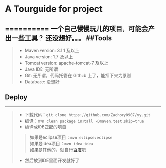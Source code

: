﻿#	A Tourguide for project
==========
一个自己慢慢玩儿的项目，可能会产出一些工具？
还没想好。。。
##Tools
----------
>	+ Maven version: 3.1.1 及以上    
>	+ Java version: 1.7 及以上    
>	+ Tomcat version: apache-tomcat-7 及以上    
>	+ Java IDE: 无所谓    
>	+ Git: 无所谓，代码托管在 Github 上了，能扣下来为原则    
>	+ Database: 没想好    

## Deploy
------------
>	+ 下载代码：`git clone https://github.com/Zachory0907/yy.git`    
>	+ 编译：`mvn clean package install -Dmaven.test.skip=true`    
>	+ 编译成IDE匹配的项目    
>	> 如果是eclipse项目：`mvn eclipse:eclipse`           
>	> 如果是idea项目：`mvn idea:idea`            
>	> 如果是其他的，就自行[百度](https://baidu.com "查看maven命令")吧    
>	+ 然后放到IDE里面开发就好了    